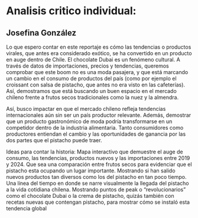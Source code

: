 # Analisis critico individual:
## Josefina González
Lo que espero contar en este reportaje es cómo las tendencias o productos virales, que antes era considerado exótico, se ha convertido en un producto en auge dentro de Chile. El chocolate Dubai es un fenómeno cultural. A través de datos de importaciones, precios y tendencias, queremos comprobar que este boom no es una moda pasajera, y que está marcando un cambio en el consumo de productos del país (como por ejemplo el croissant con salsa de pistacho, que antes no era visto en las cafeterías). Así, demostramos que está buscando un buen espacio en el mercado chileno frente a frutos secos tradicionales como la nuez y la almendra. 

Así, busco impactar en que el mercado chileno refleja tendencias internacionales aún sin ser un país productor relevante. Además, demostrar que un producto gastronómico de moda podría transformarse en un competidor dentro de la industria alimentaria. Tanto consumidores como productores entiendan el cambio y las oportunidades de ganancia por las dos partes que el pistacho puede traer. 

Ideas para contar la historia: 
Mapa interactivo que demuestre el auge de consumo, las tendencias, productos nuevos y las importaciones entre 2019 y 2024. 
Que sea una comparación entre frutos secos para evidenciar que el pistacho esta ocupando un lugar importante. Mostrando si han salido nuevos productos tan diversos como los del pistacho en tan poco tiempo. 
Una línea del tiempo en donde se narre visualmente la llegada del pistacho a la vida cotidiana chilena. Mostrando puntos de peak o “revolucionarios” como el chocolate Dubai o la crema de pistacho, quizás también con recetas nuevas que contengan pistacho, para mostrar cómo se instaló esta tendencia global